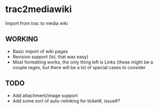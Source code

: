 trac2mediawiki
==============

Import from trac to media wiki

WORKING
-------
  * Basic import of wiki pages
  * Revision support (lol, that was easy)
  * Most formatting works, the only thing left is Links (these might be a couple regex, but there will be a lot of special cases to consider
  
TODO
----
  * Add attachment/image support
  * Add some sort of auto-relinking for ticket#, issue#?
